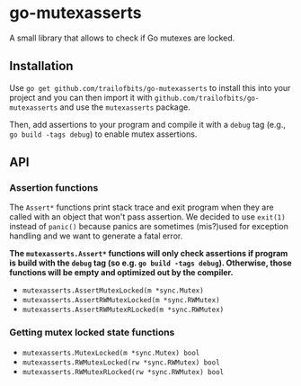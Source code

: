 # go-mutexasserts

A small library that allows to check if Go mutexes are locked.

## Installation

Use `go get github.com/trailofbits/go-mutexasserts` to install this into your project and you can then import it with `github.com/trailofbits/go-mutexasserts` and use the `mutexasserts` package.

Then, add assertions to your program and compile it with a `debug` tag (e.g., `go build -tags debug`) to enable mutex assertions.

## API

### Assertion functions

The `Assert*` functions print stack trace and exit program when they are called with an object that won't pass assertion.
We decided to use `exit(1)` instead of `panic()` because panics are sometimes (mis?)used for exception handling and we want to generate a fatal error.

**The `mutexasserts.Assert*` functions will only check assertions if program is build with the `debug` tag (so e.g. `go build -tags debug`). Otherwise, those functions will be empty and optimized out by the compiler.**

* `mutexasserts.AssertMutexLocked(m *sync.Mutex)`
* `mutexasserts.AssertRWMutexLocked(m *sync.RWMutex)`
* `mutexasserts.AssertRWMutexRLocked(m *sync.RWMutex)`

### Getting mutex locked state functions

* `mutexasserts.MutexLocked(m *sync.Mutex) bool`
* `mutexasserts.RWMutexLocked(rw *sync.RWMutex) bool`
* `mutexasserts.RWMutexRLocked(rw *sync.RWMutex) bool`
